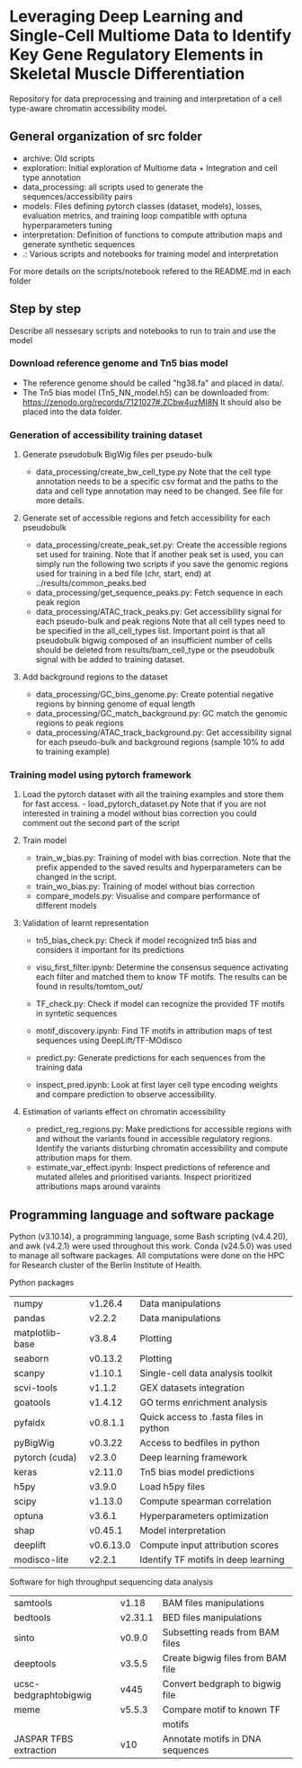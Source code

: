# Leveraging Deep Learning and Single-Cell Multiome Data to Identify Key Gene Regulatory Elements in Skeletal Muscle Differentiation

Repository for data preprocessing and training and interpretation of a cell type-aware chromatin accessibility model.

## General organization of src folder
- archive: Old scripts
- exploration: Initial exploration of Multiome data + Integration and cell type annotation
- data_processing: all scripts used to generate the sequences/accessibility pairs
- models: Files defining pytorch classes (dataset, models), losses, evaluation metrics, and training loop compatible with optuna hyperparameters tuning
- interpretation: Definition of functions to compute attribution maps and generate synthetic sequences
- .: Various scripts and notebooks for training model and interpretation

For more details on the scripts/notebook refered to the README.md in each folder
  
## Step by step
Describe all nessesary scripts and notebooks to run to train and use the model

### Download reference genome and Tn5 bias model
   - The reference genome should be called "hg38.fa" and placed in data/.
   - The Tn5 bias model (Tn5_NN_model.h5) can be downloaded from: https://zenodo.org/records/7121027#.ZCbw4uzMI8N It should also be placed into the data folder.

### Generation of accessibility training dataset
1. Generate pseudobulk BigWig files per pseudo-bulk
   - data_processing/create_bw_cell_type.py
      Note that the cell type annotation needs to be a specific csv format and the paths to the data and cell type annotation may need to be changed. See file for more details.
     
2. Generate set of accessible regions and fetch accessibility for each pseudobulk
   - data_processing/create_peak_set.py: Create the accessible regions set used for training.
      Note that if another peak set is used, you can simply run the following two scripts if you save the genomic regions used for training in a bed file (chr, start, end) at ../results/common_peaks.bed
   - data_processing/get_sequence_peaks.py: Fetch sequence in each peak region
   - data_processing/ATAC_track_peaks.py: Get accessibility signal for each pseudo-bulk and peak regions
     Note that all cell types need to be specified in the all_cell_types list. Important point is that all pseudobulk bigwig composed of an insufficient number of cells should be deleted from results/bam_cell_type or the pseudobulk signal with be added to training dataset.

3. Add background regions to the dataset
   - data_processing/GC_bins_genome.py: Create potential negative regions by binning genome of equal length
   - data_processing/GC_match_background.py: GC match the genomic regions to peak regions
   - data_processing/ATAC_track_background.py: Get accessibility signal for each pseudo-bulk and background regions (sample 10% to add to training example)

 ### Training model using pytorch framework
 1.  Load the pytorch dataset with all the training examples and store them for fast access.
    - load_pytorch_dataset.py
      Note that if you are not interested in training a model without bias correction you could comment out the second part of the script
     
 3. Train model
    - train_w_bias.py: Training of model with bias correction.
      Note that the prefix appended to the saved results and hyperparameters can be changed in the script.
    - train_wo_bias.py: Training of model without bias correction
    - compare_models.py: Visualise and compare performance of different models
      
 4. Validation of learnt representation
    - tn5_bias_check.py: Check if model recognized tn5 bias and considers it important for its predictions
    - visu_first_filter.ipynb: Determine the consensus sequence activating each filter and matched them to know TF motifs. The results can be found in results/tomtom_out/
    - TF_check.py: Check if model can recognize the provided TF motifs in syntetic sequences
    - motif_discovery.ipynb: Find TF motifs in attribution maps of test sequences using DeepLift/TF-MOdisco 
   
    - predict.py: Generate predictions for each sequences from the training data
    - inspect_pred.ipynb: Look at first layer cell type encoding weights and compare prediction to observe accessibility.
      
 5. Estimation of variants effect on chromatin accessibility
    - predict_reg_regions.py: Make predictions for accessible regions with and without the variants found in accessible regulatory regions. Identify the variants disturbing chromatin accessibility and compute attribution maps for them.
    - estimate_var_effect.ipynb: Inspect predictions of reference and mutated alleles and prioritised variants. Inspect prioritized attributions maps around varaints
 

## Programming language and software package

Python (v3.10.14), a programming language, some Bash scripting (v4.4.20), and awk (v4.2.1) were used throughout this work. Conda (v24.5.0) was used to manage all software packages. All computations were done on the HPC for Research cluster of the Berlin Institute of Health.

Python packages

|                 |           |                                        |
|-----------------|-----------|----------------------------------------|
| numpy           | v1.26.4   | Data manipulations                     |
| pandas          | v2.2.2    | Data manipulations                     |
| matplotlib-base | v3.8.4    | Plotting                               |
| seaborn         | v0.13.2   | Plotting                               |
| scanpy          | v1.10.1   | Single-cell data analysis toolkit      |
| scvi-tools      | v1.1.2    | GEX datasets integration               |
| goatools        | v1.4.12   | GO terms enrichment analysis           |
| pyfaidx         | v0.8.1.1  | Quick access to .fasta files in python |
| pyBigWig        | v0.3.22   | Access to bedfiles in python           |
| pytorch (cuda)  | v2.3.0    | Deep learning framework                |
| keras           | v2.11.0   | Tn5 bias model predictions             |
| h5py            | v3.9.0    | Load h5py files                        |
| scipy           | v1.13.0   | Compute spearman correlation           |
| optuna          | v3.6.1    | Hyperparameters optimization           |
| shap            | v0.45.1   | Model interpretation                   |
| deeplift        | v0.6.13.0 | Compute input attribution scores       |
| modisco-lite    | v2.2.1    | Identify TF motifs in deep learning    |

 
Software for high throughput sequencing data analysis

|                        |         |                                   |
|------------------------|---------|-----------------------------------|
| samtools               | v1.18   | BAM files manipulations           |
| bedtools               | v2.31.1 | BED files manipulations           |
| sinto                  | v0.9.0  | Subsetting reads from BAM files   |
| deeptools              | v3.5.5  | Create bigwig files from BAM file |
| ucsc-bedgraphtobigwig  | v445    | Convert bedgraph to bigwig file   |
| meme                   | v5.5.3  | Compare motif to known TF         |
|                        |         | motifs                            |
| JASPAR TFBS extraction | v10     | Annotate motifs in DNA sequences  |
